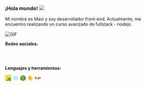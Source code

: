 
### ¡Hola mundo! <img src="https://media.giphy.com/media/hvRJCLFzcasrR4ia7z/giphy.gif" width="25px">

Mi nombre es Maxi y soy desarrollador front-end. Actualmente, me encuentro realizando un curso avanzado de fullstack - nodejs.

<img align="center" alt="GIF" src="https://experienciajoven.com/wp-content/uploads/2021/03/que-hace-un-programador-web.gif" width="800" />

**Redes sociales:**

<a href=""><img align="left" alt="" width="30px" src="https://raw.githubusercontent.com/hussainweb/hussainweb/main/icons/instagram.png" /></a>
<a href=""><img align="left" alt="" width="30px" src="https://raw.githubusercontent.com/peterthehan/peterthehan/master/assets/discord.svg" /></a>
<a href=""><img align="left" alt="" width="30px" src="https://raw.githubusercontent.com/peterthehan/peterthehan/master/assets/linkedin.svg" /></a>
<a href=""><img align="left" alt="" width="30px" src="https://raw.githubusercontent.com/peterthehan/peterthehan/master/assets/spotify.svg" /></a>

<br></br>
   
**Lenguajes y herramientas:**  

<code><img height="20" src="https://raw.githubusercontent.com/github/explore/80688e429a7d4ef2fca1e82350fe8e3517d3494d/topics/javascript/javascript.png"></code>
<code><img height="20" src="https://raw.githubusercontent.com/github/explore/80688e429a7d4ef2fca1e82350fe8e3517d3494d/topics/react/react.png"></code>
<code><img height="20" src="https://raw.githubusercontent.com/github/explore/80688e429a7d4ef2fca1e82350fe8e3517d3494d/topics/nodejs/nodejs.png"></code>
<code><img height="20" src="https://raw.githubusercontent.com/github/explore/80688e429a7d4ef2fca1e82350fe8e3517d3494d/topics/firebase/firebase.png"></code>
<code><img height="20" src="https://raw.githubusercontent.com/github/explore/80688e429a7d4ef2fca1e82350fe8e3517d3494d/topics/git/git.png"></code>
